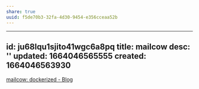 ```yaml
---
share: true
uuid: f5de70b3-32fa-4d30-9454-e356cceaa52b
---
```

---
id: ju68lqu1sjito41wgc6a8pq
title: mailcow
desc: ''
updated: 1664046565555
created: 1664046563930
---
[mailcow: dockerized - Blog](https://mailcow.email/)